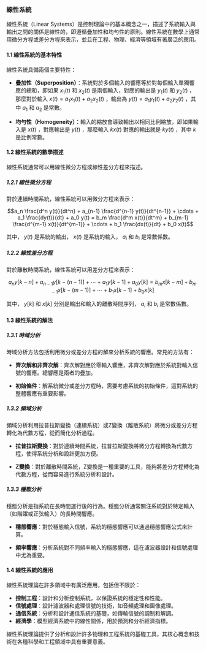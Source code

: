 ### 線性系統

線性系統（Linear Systems）是控制理論中的基本概念之一，描述了系統輸入與輸出之間的關係是線性的，即遵循疊加性和均勻性的原則。線性系統在數學上通常用微分方程或差分方程來表示，並且在工程、物理、經濟等領域有著廣泛的應用。

#### 1.1 線性系統的基本特性

線性系統具備兩個主要特性：

- **疊加性（Superposition）**：系統對於多個輸入的響應等於對每個輸入單獨響應的總和，即如果 $x_1(t)$  和  $x_2(t)$  是兩個輸入，對應的輸出是  $y_1(t)$  和  $y_2(t)$ ，那麼對於輸入  $x(t) = a_1x_1(t) + a_2x_2(t)$ ，輸出為  $y(t) = a_1y_1(t) + a_2y_2(t)$ ，其中  $a_1$  和  $a_2$  是常數。

- **均勻性（Homogeneity）**：輸入的縮放會導致輸出以相同比例縮放，即如果輸入是  $x(t)$ ，對應輸出是  $y(t)$ ，那麼輸入  $kx(t)$  對應的輸出就是  $ky(t)$ ，其中  $k$  是比例常數。

#### 1.2 線性系統的數學描述

線性系統通常可以用線性微分方程或線性差分方程來描述。

##### 1.2.1 線性微分方程

對於連續時間系統，線性系統可以用微分方程來表示：

$$a_n \frac{d^n y(t)}{dt^n} + a_{n-1} \frac{d^{n-1} y(t)}{dt^{n-1}} + \cdots + a_1 \frac{dy(t)}{dt} + a_0 y(t) = b_m \frac{d^m x(t)}{dt^m} + b_{m-1} \frac{d^{m-1} x(t)}{dt^{m-1}} + \cdots + b_1 \frac{dx(t)}{dt} + b_0 x(t)$$

其中， $y(t)$  是系統的輸出， $x(t)$  是系統的輸入， $a_i$  和  $b_i$  是常數係數。

##### 1.2.2 線性差分方程

對於離散時間系統，線性系統可以用差分方程來表示：

$$a_n y[k-n] + a_{n-1} y[k-(n-1)] + \cdots + a_1 y[k-1] + a_0 y[k] = b_m x[k-m] + b_{m-1} x[k-(m-1)] + \cdots + b_1 x[k-1] + b_0 x[k]$$

其中， $y[k]$  和  $x[k]$  分別是輸出和輸入的離散時間序列， $a_i$  和  $b_i$  是常數係數。

#### 1.3 線性系統的解法

##### 1.3.1 時域分析

時域分析方法包括利用微分或差分方程的解來分析系統的響應。常見的方法有：

- **齊次解和非齊次解**：齊次解對應於零輸入響應，非齊次解對應於系統對輸入信號的響應。總響應是兩者的疊加。

- **初始條件**：解系統微分或差分方程時，需要考慮系統的初始條件，這對系統的整體響應有重要影響。

##### 1.3.2 頻域分析

頻域分析利用拉普拉斯變換（連續系統）或Z變換（離散系統）將微分或差分方程轉化為代數方程，從而簡化分析過程。

- **拉普拉斯變換**：對於連續時間系統，拉普拉斯變換將微分方程轉換為代數方程，使得系統分析和設計更加方便。
  
- **Z變換**：對於離散時間系統，Z變換是一種重要的工具，能夠將差分方程轉化為代數方程，從而容易進行系統分析和設計。

##### 1.3.3 穩態分析

穩態分析是指系統在長時間運行後的行為。穩態分析通常關注系統對於特定輸入（如階躍或正弦輸入）的長時間響應。

- **穩態響應**：對於穩態輸入信號，系統的穩態響應可以通過穩態響應公式來計算。

- **頻率響應**：分析系統對不同頻率輸入的穩態響應，這在濾波器設計和信號處理中尤為重要。

#### 1.4 線性系統的應用

線性系統理論在許多領域中有廣泛應用，包括但不限於：

- **控制工程**：設計和分析控制系統，以保證系統的穩定性和性能。
- **信號處理**：設計濾波器和處理信號的技術，如音頻處理和圖像處理。
- **通信系統**：分析和設計通信系統的基礎，如傳輸信號的調制和解調。
- **經濟學**：模型經濟系統中的線性關係，用於預測和分析經濟指標。

線性系統理論提供了分析和設計許多物理和工程系統的基礎工具，其核心概念和技術在各種科學和工程領域中具有重要意義。